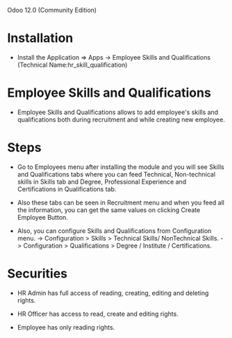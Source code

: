 Odoo 12.0 (Community Edition) 

Installation 
============
* Install the Application => Apps -> Employee Skills and Qualifications (Technical Name:hr_skill_qualification)



Employee Skills and Qualifications
==================================
* Employee Skills and Qualifications allows to add employee's skills and qualifications both during recruitment and while creating new employee.


Steps
=====
* Go to Employees menu after installing the module and you will see Skills and Qualifications tabs where you can feed Technical, Non-technical skills in Skills tab and Degree, Professional Experience and Certifications in Qualifications tab.

* Also these tabs can be seen in Recruitment menu and when you feed all the information, you can get the same values on clicking Create Employee Button.

* Also, you can configure Skills and Qualifications from Configuration menu.
-> Configuration > Skills > Technical Skills/ NonTechnical Skills.
-> Configuration > Qualifications > Degree / Institute / Certifications.


Securities
==========
* HR Admin has full access of reading, creating, editing and deleting rights.

* HR Officer has access to read, create and editing rights.

* Employee has only reading rights.


